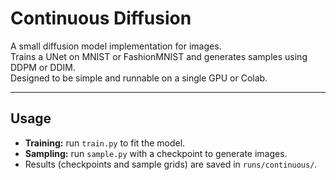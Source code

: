 # Continuous Diffusion

A small diffusion model implementation for images.  
Trains a UNet on MNIST or FashionMNIST and generates samples using DDPM or DDIM.  
Designed to be simple and runnable on a single GPU or Colab.

---

## Usage

- **Training:** run `train.py` to fit the model.  
- **Sampling:** run `sample.py` with a checkpoint to generate images.  
- Results (checkpoints and sample grids) are saved in `runs/continuous/`.  
